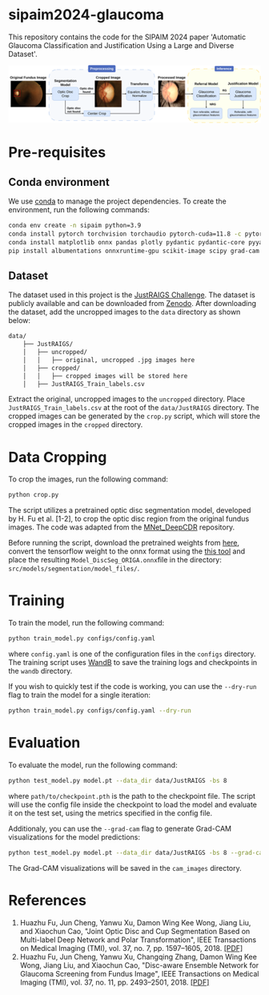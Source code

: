 # sipaim2024-glaucoma
This repository contains the code for the SIPAIM 2024 paper 'Automatic Glaucoma Classification and Justification Using a Large and Diverse Dataset'.

<!-- diagram image -->
![Diagram](images/diagram.png)

# Pre-requisites

## Conda environment
We use [conda](https://conda.io/) to manage the project dependencies. To create the environment, run the following commands:
```bash
conda env create -n sipaim python=3.9
conda install pytorch torchvision torchaudio pytorch-cuda=11.8 -c pytorch -c nvidia
conda install matplotlib onnx pandas plotly pydantic pydantic-core pyyaml simpleitk tifffile timm torchmetrics tqdm wandb scikit-learn -c conda-forge
pip install albumentations onnxruntime-gpu scikit-image scipy grad-cam protobuf==3.20.*
```

## Dataset
The dataset used in this project is the [JustRAIGS Challenge](https://justraigs.grand-challenge.org/). The dataset is publicly available and can be downloaded from [Zenodo](https://zenodo.org/records/10035093). After downloading the dataset, add the uncropped images to the `data` directory as shown below:
```
data/
    ├── JustRAIGS/
    │   ├── uncropped/
    │   │   ├── original, uncropped .jpg images here
    │   ├── cropped/
    │   │   ├── cropped images will be stored here
    │   ├── JustRAIGS_Train_labels.csv
```
Extract the original, uncropped images to the `uncropped` directory. Place `JustRAIGS_Train_labels.csv`  at the root of the `data/JustRAIGS` directory. The cropped images can be generated by the `crop.py` script, which will store the cropped images in the `cropped` directory.

# Data Cropping
To crop the images, run the following command:
```bash
python crop.py
```
The script utilizes a pretrained optic disc segmentation model, developed by H. Fu et al. [1-2], to crop the optic disc region from the original fundus images. The code was adapted from the [MNet_DeepCDR](https://github.com/HzFu/MNet_DeepCDR) repository.

Before running the script, download the pretrained weights from [here](https://github.com/HzFu/MNet_DeepCDR/blob/e094023d5390ffc1606aba682e48eacf272fdba9/mnet_deep_cdr/deep_model/Model_DiscSeg_ORIGA.h5), convert the tensorflow weight to the onnx format using the [this tool](https://onnxruntime.ai/docs/tutorials/tf-get-started.html) and place the resulting  `Model_DiscSeg_ORIGA.onnx`file in the directory: `src/models/segmentation/model_files/`.

# Training
To train the model, run the following command:
```bash
python train_model.py configs/config.yaml
```
where `config.yaml` is one of the configuration files in the `configs` directory. The training script uses [WandB](https://wandb.ai/) to save the training logs and checkpoints in the `wandb` directory. 

If you wish to quickly test if the code is working, you can use the `--dry-run` flag to train the model for a single iteration:
```bash
python train_model.py configs/config.yaml --dry-run
```

# Evaluation
To evaluate the model, run the following command:
```bash
python test_model.py model.pt --data_dir data/JustRAIGS -bs 8
```
where `path/to/checkpoint.pth` is the path to the checkpoint file. The script will use the config file inside the checkpoint to load the model and evaluate it on the test set, using the metrics specified in the config file.

Additionaly, you can use the `--grad-cam` flag to generate Grad-CAM visualizations for the model predictions:
```bash
python test_model.py model.pt --data_dir data/JustRAIGS -bs 8 --grad-cam
``` 
The Grad-CAM visualizations will be saved in the `cam_images` directory.

# References
1. Huazhu Fu, Jun Cheng, Yanwu Xu, Damon Wing Kee Wong, Jiang Liu, and Xiaochun Cao, "Joint Optic Disc and Cup Segmentation Based on Multi-label Deep Network and Polar Transformation", IEEE Transactions on Medical Imaging (TMI), vol. 37, no. 7, pp. 1597–1605, 2018. [[PDF]](https://arxiv.org/abs/1801.00926)  
2. Huazhu Fu, Jun Cheng, Yanwu Xu, Changqing Zhang, Damon Wing Kee Wong, Jiang Liu, and Xiaochun Cao, "Disc-aware Ensemble Network for Glaucoma Screening from Fundus Image", IEEE Transactions on Medical Imaging (TMI), vol. 37, no. 11, pp. 2493–2501, 2018. [[PDF]](http://arxiv.org/abs/1805.07549)
